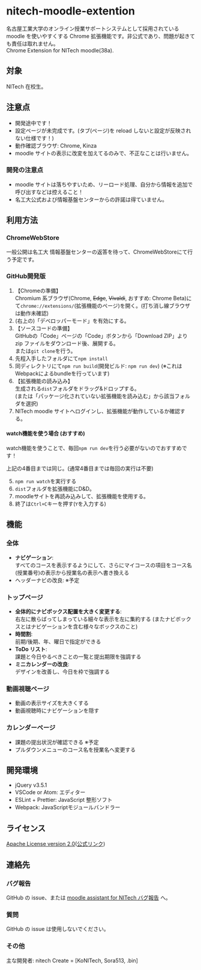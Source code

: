 # nitech-moodle-extention

名古屋工業大学のオンライン授業サポートシステムとして採用されている moodle を使いやすくする Chrome 拡張機能です。非公式であり、問題が起きても責任は取れません。<br>
Chrome Extension for NITech moodle(38a).

## 対象

NITech 在校生。

## 注意点

- 開発途中です！
- 設定ページが未完成です。(タブ(ページ)を reload しないと設定が反映されない仕様です！)
- 動作確認ブラウザ: Chrome, Kinza
- moodle サイトの表示に改変を加えてるのみで、不正なことは行いません。

### 開発の注意点

- moodle サイトは落ちやすいため、リーロード処理、自分から情報を追加で呼び出すなどは控えること！
- 名工大公式および情報基盤センターからの許諾は得ていません。

## 利用方法

### ChromeWebStore

一般公開は名工大 情報基盤センターの返答を待って、ChromeWebStoreにて行う予定です。

### GitHub開発版

1. 【Chromeの準備】<br>Chromium 系ブラウザ(Chrome, ~~Edge~~, ~~Vivaldi~~, おすすめ: Chrome Beta)にて`chrome://extensions/`(拡張機能のページ)を開く。(打ち消し線ブラウザは動作未確認)
2. (右上の)「デベロッパーモード」を有効にする。
3. 【ソースコードの準備】<br>GitHubの「Code」ページの「Code」ボタンから「Download ZIP」より zip ファイルをダウンロード後、展開する。<br>または`git clone`を行う。
4. 先程入手したフォルダにて`npm install`
5. 同ディレクトリにて`npm run build`(開発ビルド: `npm run dev`) (※これはWebpackによるbundleを行っています)
6. 【拡張機能の読み込み】<br>生成される`dist`フォルダをドラッグ&ドロップする。<br>(または「パッケージ化されていない拡張機能を読み込む」から該当フォルダを選択)
7. NITech moodle サイトへログインし、拡張機能が動作しているか確認する。

#### watch機能を使う場合 (おすすめ)

watch機能を使うことで、毎回`npm run dev`を行う必要がないのでおすすめです！

上記の4番目までは同じ。(通常4番目までは毎回の実行は不要)

5. `npm run watch`を実行する
6. `dist`フォルダを拡張機能にD&D。
7. moodleサイトを再読み込みして、拡張機能を使用する。
7. 終了は`Ctrl+C`キーを押す(`Y`を入力する)

## 機能

### 全体

- **ナビゲーション**: <br>すべてのコースを表示するようにして、さらにマイコースの項目をコース名(授業番号)の表示から授業名の表示へ書き換える
- ヘッダーナビの改良: ※予定

### トップページ

- **全体的にナビボックス配置を大きく変更する**: <br>右左に散らばってしまっている細々な表示を左に集約する (またナビボックスとはナビゲーションを含む様々なボックスのこと)
- **時間割**: <br>前期/後期、年、曜日で指定ができる
- **ToDo リスト**: <br>課題と今日やるべきことの一覧と提出期限を強調する
- **ミニカレンダーの改良**: <br>デザインを改善し、今日を枠で強調する

### 動画視聴ページ

- 動画の表示サイズを大きくする
- 動画視聴時にナビゲーションを隠す

### カレンダーページ

- 課題の提出状況が確認できる ※予定
- プルダウンメニューのコース名を授業名へ変更する

## 開発環境

- jQuery v3.5.1
- VSCode or Atom: エディター
- ESLint + Prettier: JavaScript 整形ソフト
- Webpack: JavaScriptモジュールバンドラー

## ライセンス

[Apache License version 2.0](LICENSE)([公式リンク](http://www.apache.org/licenses/LICENSE-2.0))

## 連絡先

### バグ報告

GitHub の issue、または [moodle assistant for NITech バグ報告](http://nitech-create.com/forms/moodle-assistant/bug/) へ。

### 質問

GitHub の issue は使用しないでください。

### その他

主な開発者: nitech Create = [KoNITech, Sora513, .bin]
